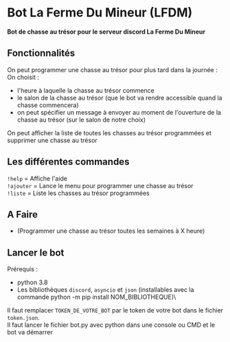 # Bot La Ferme Du Mineur (LFDM)
 
**Bot de chasse au trésor pour le serveur discord La Ferme Du Mineur**

## Fonctionnalités
On peut programmer une chasse au trésor pour plus tard dans la journée :\
On choisit :
- l'heure à laquelle la chasse au trésor commence
- le salon de la chasse au trésor (que le bot va rendre accessible quand la chasse commencera)
- on peut spécifier un message à envoyer au moment de l'ouverture de la chasse au trésor (sur le salon de notre choix)

On peut afficher la liste de toutes les chasses au trésor programmées et supprimer une chasse au trésor

## Les différentes commandes
`!help` = Affiche l'aide\
`!ajouter` = Lance le menu pour programmer une chasse au trésor\
`!liste` = Liste les chasses au trésor programmées

## A Faire
- (Programmer une chasse au trésor toutes les semaines à X heure)


## Lancer le bot
Prérequis :
- python 3.8
- Les bibliothèques `discord`, `asyncio` et `json` (installables avec la commande python -m pip install NOM_BIBLIOTHEQUE)\

Il faut remplacer `TOKEN_DE_VOTRE_BOT` par le token de votre bot dans le fichier `token.json`.\
Il faut lancer le fichier bot.py avec python dans une console ou CMD et le bot va démarrer